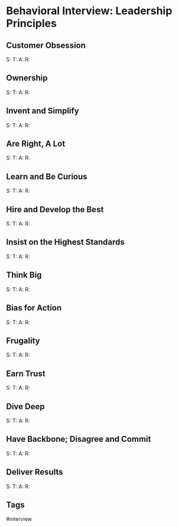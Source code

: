# Behavioral Interview: Leadership Principles

Customer Obsession
------------------
S:
T:
A:
R:


Ownership
---------
S: 
T: 
A: 
R: 


Invent and Simplify
-------------------
S: 
T: 
A: 
R: 


Are Right, A Lot
----------------
S: 
T: 
A: 
R: 


Learn and Be Curious
--------------------
S: 
T: 
A: 
R: 


Hire and Develop the Best
-------------------------
S: 
T: 
A: 
R: 


Insist on the Highest Standards
-------------------------------
S: 
T: 
A: 
R: 


Think Big
---------
S: 
T: 
A: 
R: 


Bias for Action
---------------
S: 
T: 
A: 
R: 


Frugality
---------
S: 
T: 
A: 
R: 


Earn Trust
----------
S: 
T: 
A: 
R: 


Dive Deep
---------
S: 
T: 
A: 
R: 


Have Backbone; Disagree and Commit
----------------------------------
S: 
T: 
A: 
R: 


Deliver Results
---------------
S: 
T: 
A: 
R: 


## Tags
#interview
